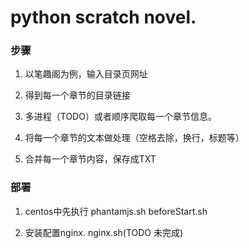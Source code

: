 # python scratch novel.

### 步骤

1. 以笔趣阁为例，输入目录页网址

2. 得到每一个章节的目录链接

3. 多进程（TODO）或者顺序爬取每一个章节信息。

4. 将每一个章节的文本做处理（空格去除，换行，标题等）

5. 合并每一个章节内容，保存成TXT

### 部署

1. centos中先执行 phantamjs.sh beforeStart.sh

2. 安装配置nginx. nginx.sh(TODO 未完成)






